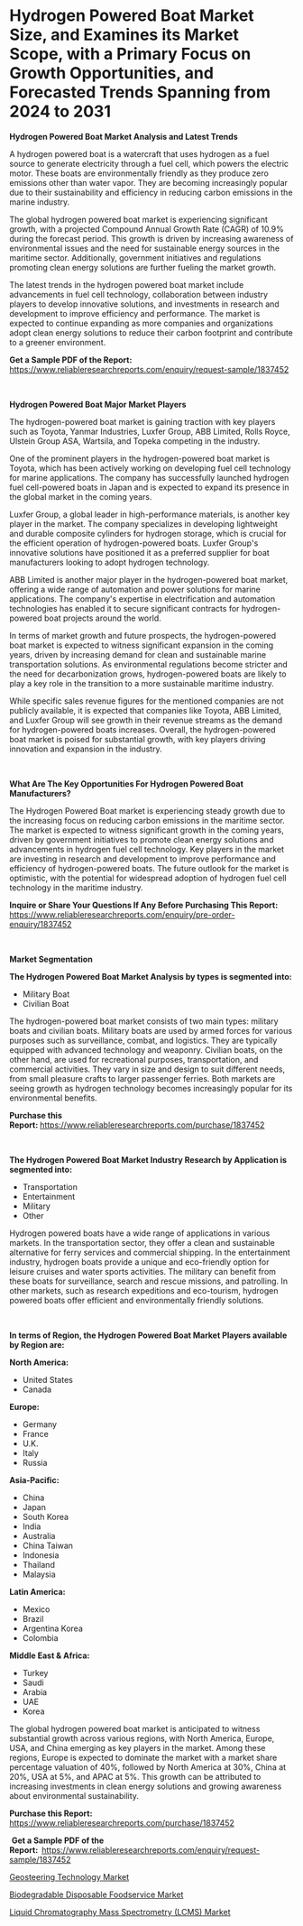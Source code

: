 <p><h1>Hydrogen Powered Boat Market Size, and Examines its Market Scope, with a Primary Focus on Growth Opportunities, and Forecasted Trends Spanning from 2024 to 2031</h1></p><p><strong>Hydrogen Powered Boat Market Analysis and Latest Trends</strong></p>
<p><p>A hydrogen powered boat is a watercraft that uses hydrogen as a fuel source to generate electricity through a fuel cell, which powers the electric motor. These boats are environmentally friendly as they produce zero emissions other than water vapor. They are becoming increasingly popular due to their sustainability and efficiency in reducing carbon emissions in the marine industry.</p><p>The global hydrogen powered boat market is experiencing significant growth, with a projected Compound Annual Growth Rate (CAGR) of 10.9% during the forecast period. This growth is driven by increasing awareness of environmental issues and the need for sustainable energy sources in the maritime sector. Additionally, government initiatives and regulations promoting clean energy solutions are further fueling the market growth.</p><p>The latest trends in the hydrogen powered boat market include advancements in fuel cell technology, collaboration between industry players to develop innovative solutions, and investments in research and development to improve efficiency and performance. The market is expected to continue expanding as more companies and organizations adopt clean energy solutions to reduce their carbon footprint and contribute to a greener environment.</p></p>
<p><strong>Get a Sample PDF of the Report:&nbsp;</strong> <a href="https://www.reliableresearchreports.com/enquiry/request-sample/1837452">https://www.reliableresearchreports.com/enquiry/request-sample/1837452</a></p>
<p>&nbsp;</p>
<p><strong>Hydrogen Powered Boat Major Market Players</strong></p>
<p><p>The hydrogen-powered boat market is gaining traction with key players such as Toyota, Yanmar Industries, Luxfer Group, ABB Limited, Rolls Royce, Ulstein Group ASA, Wartsila, and Topeka competing in the industry.</p><p>One of the prominent players in the hydrogen-powered boat market is Toyota, which has been actively working on developing fuel cell technology for marine applications. The company has successfully launched hydrogen fuel cell-powered boats in Japan and is expected to expand its presence in the global market in the coming years.</p><p>Luxfer Group, a global leader in high-performance materials, is another key player in the market. The company specializes in developing lightweight and durable composite cylinders for hydrogen storage, which is crucial for the efficient operation of hydrogen-powered boats. Luxfer Group's innovative solutions have positioned it as a preferred supplier for boat manufacturers looking to adopt hydrogen technology.</p><p>ABB Limited is another major player in the hydrogen-powered boat market, offering a wide range of automation and power solutions for marine applications. The company's expertise in electrification and automation technologies has enabled it to secure significant contracts for hydrogen-powered boat projects around the world.</p><p>In terms of market growth and future prospects, the hydrogen-powered boat market is expected to witness significant expansion in the coming years, driven by increasing demand for clean and sustainable marine transportation solutions. As environmental regulations become stricter and the need for decarbonization grows, hydrogen-powered boats are likely to play a key role in the transition to a more sustainable maritime industry.</p><p>While specific sales revenue figures for the mentioned companies are not publicly available, it is expected that companies like Toyota, ABB Limited, and Luxfer Group will see growth in their revenue streams as the demand for hydrogen-powered boats increases. Overall, the hydrogen-powered boat market is poised for substantial growth, with key players driving innovation and expansion in the industry.</p></p>
<p>&nbsp;</p>
<p><strong>What Are The Key Opportunities For Hydrogen Powered Boat Manufacturers?</strong></p>
<p><p>The Hydrogen Powered Boat market is experiencing steady growth due to the increasing focus on reducing carbon emissions in the maritime sector. The market is expected to witness significant growth in the coming years, driven by government initiatives to promote clean energy solutions and advancements in hydrogen fuel cell technology. Key players in the market are investing in research and development to improve performance and efficiency of hydrogen-powered boats. The future outlook for the market is optimistic, with the potential for widespread adoption of hydrogen fuel cell technology in the maritime industry.</p></p>
<p><strong>Inquire or Share Your Questions If Any Before Purchasing This Report:</strong> <a href="https://www.reliableresearchreports.com/enquiry/pre-order-enquiry/1837452">https://www.reliableresearchreports.com/enquiry/pre-order-enquiry/1837452</a></p>
<p>&nbsp;</p>
<p><strong>Market Segmentation</strong></p>
<p><strong>The Hydrogen Powered Boat Market Analysis by types is segmented into:</strong></p>
<p><ul><li>Military Boat</li><li>Civilian Boat</li></ul></p>
<p><p>The hydrogen-powered boat market consists of two main types: military boats and civilian boats. Military boats are used by armed forces for various purposes such as surveillance, combat, and logistics. They are typically equipped with advanced technology and weaponry. Civilian boats, on the other hand, are used for recreational purposes, transportation, and commercial activities. They vary in size and design to suit different needs, from small pleasure crafts to larger passenger ferries. Both markets are seeing growth as hydrogen technology becomes increasingly popular for its environmental benefits.</p></p>
<p><strong>Purchase this Report:&nbsp;</strong><a href="https://www.reliableresearchreports.com/purchase/1837452">https://www.reliableresearchreports.com/purchase/1837452</a></p>
<p>&nbsp;</p>
<p><strong>The Hydrogen Powered Boat Market Industry Research by Application is segmented into:</strong></p>
<p><ul><li>Transportation</li><li>Entertainment</li><li>Military</li><li>Other</li></ul></p>
<p><p>Hydrogen powered boats have a wide range of applications in various markets. In the transportation sector, they offer a clean and sustainable alternative for ferry services and commercial shipping. In the entertainment industry, hydrogen boats provide a unique and eco-friendly option for leisure cruises and water sports activities. The military can benefit from these boats for surveillance, search and rescue missions, and patrolling. In other markets, such as research expeditions and eco-tourism, hydrogen powered boats offer efficient and environmentally friendly solutions.</p></p>
<p>&nbsp;</p>
<p><strong>In terms of Region, the Hydrogen Powered Boat Market Players available by Region are:</strong></p>
<p>
    <p> <strong> North America: </strong>
        <ul>
            <li>United States</li>
            <li>Canada</li>
        </ul>
        </p> 
    <p> <strong> Europe: </strong>
        <ul>
            <li>Germany</li>
            <li>France</li>
            <li>U.K.</li>
            <li>Italy</li>
            <li>Russia</li>
        </ul>
        </p> 
    <p> <strong> Asia-Pacific: </strong>
        <ul>
            <li>China</li>
            <li>Japan</li>
            <li>South Korea</li>
            <li>India</li>
            <li>Australia</li>
            <li>China Taiwan</li>
            <li>Indonesia</li>
            <li>Thailand</li>
            <li>Malaysia</li>
        </ul>
        </p> 
    <p> <strong> Latin America: </strong>
        <ul>
            <li>Mexico</li>
            <li>Brazil</li>
            <li>Argentina Korea</li>
            <li>Colombia</li>
        </ul>
        </p> 
    <p> <strong> Middle East & Africa: </strong>
        <ul>
            <li>Turkey</li>
            <li>Saudi</li>
            <li>Arabia</li>
            <li>UAE</li>
            <li>Korea</li>
        </ul>
    </p>
    </p>
<p><p>The global hydrogen powered boat market is anticipated to witness substantial growth across various regions, with North America, Europe, USA, and China emerging as key players in the market. Among these regions, Europe is expected to dominate the market with a market share percentage valuation of 40%, followed by North America at 30%, China at 20%, USA at 5%, and APAC at 5%. This growth can be attributed to increasing investments in clean energy solutions and growing awareness about environmental sustainability.</p></p>
<p><strong>Purchase this Report: </strong><a href="https://www.reliableresearchreports.com/purchase/1837452">https://www.reliableresearchreports.com/purchase/1837452</a></p>
<p>&nbsp;<strong>Get a Sample PDF of the Report:&nbsp;&nbsp;</strong><a href="https://www.reliableresearchreports.com/enquiry/request-sample/1837452">https://www.reliableresearchreports.com/enquiry/request-sample/1837452</a></p>
<p><strong></strong></p>
<p><p><a href="https://view.publitas.com/reportprime-1/geosteering-technology-market-challenges-opportunities-and-growth-drivers-and-major-market-players-forecasted-for-period-from-2023-2030/">Geosteering Technology Market</a></p><p><a href="https://view.publitas.com/reportprime-1/biodegradable-disposable-foodservice-market-challenges-opportunities-and-growth-drivers-and-major-market-players-forecasted-for-period-from-2023-2030/">Biodegradable Disposable Foodservice Market</a></p><p><a href="https://view.publitas.com/reportprime-1/liquid-chromatography-mass-spectrometry-lcms-market-size-evaluating-its-market-trends-growth-and-projections-2023-2030/">Liquid Chromatography Mass Spectrometry (LCMS) Market</a></p></p>